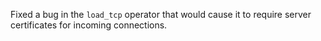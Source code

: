 Fixed a bug in the `load_tcp` operator that would
cause it to require server certificates for incoming
connections.
